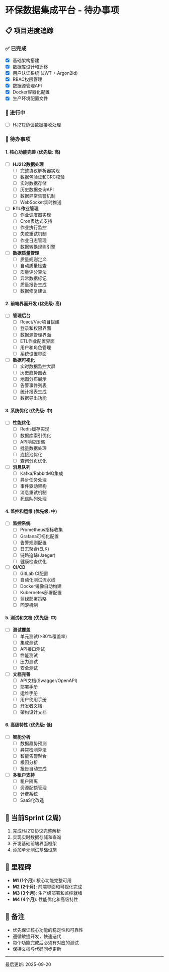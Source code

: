 # 环保数据集成平台 - 待办事项

## 📋 项目进度追踪

### ✅ 已完成
- [x] 基础架构搭建
- [x] 数据库设计和迁移
- [x] 用户认证系统 (JWT + Argon2id)
- [x] RBAC权限管理
- [x] 数据源管理API
- [x] Docker容器化配置
- [x] 生产环境配置文件

### 🚧 进行中
- [ ] HJ212协议数据接收处理

### 📝 待办事项

#### 1. 核心功能完善 (优先级: 高)
- [ ] **HJ212数据处理**
  - [ ] 完整协议解析器实现
  - [ ] 数据包验证和CRC校验
  - [ ] 实时数据存储
  - [ ] 历史数据查询API
  - [ ] 数据异常告警机制
  - [ ] WebSocket实时推送

- [ ] **ETL作业管理**
  - [ ] 作业调度器实现
  - [ ] Cron表达式支持
  - [ ] 作业执行监控
  - [ ] 失败重试机制
  - [ ] 作业日志管理
  - [ ] 数据转换规则引擎

- [ ] **数据质量管理**
  - [ ] 质量规则定义
  - [ ] 自动质量检查
  - [ ] 质量评分算法
  - [ ] 异常数据标记
  - [ ] 质量报告生成
  - [ ] 数据修复建议

#### 2. 前端界面开发 (优先级: 高)
- [ ] **管理后台**
  - [ ] React/Vue项目搭建
  - [ ] 登录和权限界面
  - [ ] 数据源管理界面
  - [ ] ETL作业配置界面
  - [ ] 用户和角色管理
  - [ ] 系统设置界面

- [ ] **数据可视化**
  - [ ] 实时数据监控大屏
  - [ ] 历史趋势图表
  - [ ] 地图分布展示
  - [ ] 告警事件列表
  - [ ] 统计报表生成
  - [ ] 数据导出功能

#### 3. 系统优化 (优先级: 中)
- [ ] **性能优化**
  - [ ] Redis缓存实现
  - [ ] 数据库索引优化
  - [ ] API响应压缩
  - [ ] 批量数据处理
  - [ ] 连接池优化
  - [ ] 查询分页优化

- [ ] **消息队列**
  - [ ] Kafka/RabbitMQ集成
  - [ ] 异步任务处理
  - [ ] 事件驱动架构
  - [ ] 消息重试机制
  - [ ] 死信队列处理

#### 4. 监控和运维 (优先级: 中)
- [ ] **监控系统**
  - [ ] Prometheus指标收集
  - [ ] Grafana可视化配置
  - [ ] 告警规则配置
  - [ ] 日志聚合(ELK)
  - [ ] 链路追踪(Jaeger)
  - [ ] 健康检查优化

- [ ] **CI/CD**
  - [ ] GitLab CI配置
  - [ ] 自动化测试流水线
  - [ ] Docker镜像自动构建
  - [ ] Kubernetes部署配置
  - [ ] 蓝绿部署策略
  - [ ] 回滚机制

#### 5. 测试和文档 (优先级: 中)
- [ ] **测试覆盖**
  - [ ] 单元测试(>80%覆盖率)
  - [ ] 集成测试
  - [ ] API接口测试
  - [ ] 性能测试
  - [ ] 压力测试
  - [ ] 安全测试

- [ ] **文档完善**
  - [ ] API文档(Swagger/OpenAPI)
  - [ ] 部署手册
  - [ ] 运维手册
  - [ ] 用户使用手册
  - [ ] 开发者文档
  - [ ] 架构设计文档

#### 6. 高级特性 (优先级: 低)
- [ ] **智能分析**
  - [ ] 数据趋势预测
  - [ ] 异常检测算法
  - [ ] 智能告警聚合
  - [ ] 根因分析
  - [ ] 报告自动生成

- [ ] **多租户支持**
  - [ ] 租户隔离
  - [ ] 资源配额管理
  - [ ] 计费系统
  - [ ] SaaS化改造

## 🎯 当前Sprint (2周)
1. 完成HJ212协议完整解析
2. 实现实时数据存储和查询
3. 开发基础前端界面框架
4. 添加单元测试基础设施

## 📅 里程碑
- **M1 (1个月)**: 核心功能完整可用
- **M2 (2个月)**: 前端界面和可视化完成
- **M3 (3个月)**: 生产级部署和监控就绪
- **M4 (4个月)**: 性能优化和高级特性

## 📝 备注
- 优先保证核心功能的稳定性和可靠性
- 遵循敏捷开发，快速迭代
- 每个功能完成后必须有对应的测试
- 保持文档与代码同步更新

---
最后更新: 2025-09-20